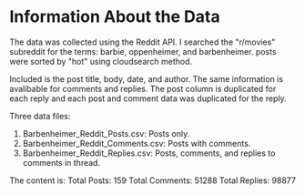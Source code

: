 # Information About the Data

The data was collected using the Reddit API. I searched the "r/movies" subreddit for the terms: barbie, oppenheimer, and barbenheimer.
posts were sorted by "hot" using cloudsearch method.

Included is the post title, body, date, and author. The same information is avalibable for comments and replies. 
The post column is duplicated for each reply and each post and comment data was duplicated for the reply.

Three data files:
1. Barbenheimer_Reddit_Posts.csv: Posts only.
2. Barbenheimer_Reddit_Comments.csv: Posts with comments.
3. Barbenheimer_Reddit_Replies.csv: Posts, comments, and replies to comments in thread.

The content is:
Total Posts: 159 
Total Comments:  51288 
Total Replies:  98877
